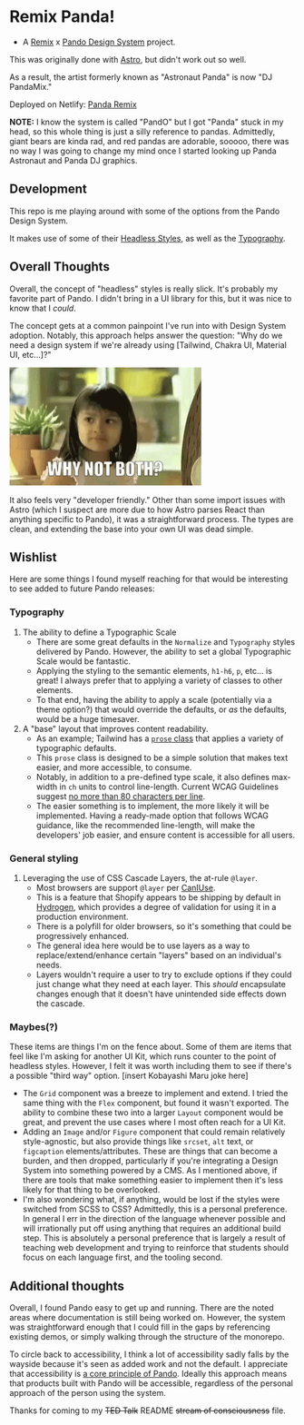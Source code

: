# Remix Panda!

-   A [Remix](https://remix.run/docs) x [Pando Design System](https://design.pluralsight.com/) project.

This was originally done with [Astro](https://astro.build), but didn't work out so well.

As a result, the artist formerly known as "Astronaut Panda" is now "DJ PandaMix."

Deployed on Netlify: [Panda Remix](https://panda-remix.netlify.app/)

**NOTE:** I know the system is called "PandO" but I got "Panda" stuck in my head, so this whole thing is just a silly reference to pandas.
Admittedly, giant bears are kinda rad, and red pandas are adorable, sooooo, there was no way I was going to change my mind once I started looking up Panda Astronaut and Panda DJ graphics.

## Development

This repo is me playing around with some of the options from the Pando Design System.

It makes use of some of their [Headless Styles](https://design.pluralsight.com/docs/learn/get-started/installation/add-to-website#diving-deeper-with-headless-styles), as well as the [Typography](https://design.pluralsight.com/docs/learn/get-started/installation/add-to-website#step-2-add-the-normalize-reset).

## Overall Thoughts

Overall, the concept of "headless" styles is really slick. It's probably my favorite part of Pando. I didn't bring in a UI library for this, but it was nice to know that I _could_.

The concept gets at a common painpoint I've run into with Design System adoption. Notably, this approach helps answer the question: "Why do we need a design system if we're already using [Tailwind, Chakra UI, Material UI, etc...]?"

![Why Not Both?](https://github.com/seanrreid/remix-panda/blob/main/public/why-not-both-why-not.gif)

It also feels very "developer friendly." Other than some import issues with Astro (which I suspect are more due to how Astro parses React than anything specific to Pando), it was a straightforward process. The types are clean, and extending the base into your own UI was dead simple.

## Wishlist

Here are some things I found myself reaching for that would be interesting to see added to future Pando releases:

### Typography

1. The ability to define a Typographic Scale
    - There are some great defaults in the `Normalize` and `Typography` styles delivered by Pando. However, the ability to set a global Typographic Scale would be fantastic.
    - Applying the styling to the semantic elements, `h1-h6`, `p`, etc... is great! I always prefer that to applying a variety of classes to other elements.
    - To that end, having the ability to apply a scale (potentially via a theme option?) that would override the defaults, or _as_ the defaults, would be a huge timesaver.
2. A "base" layout that improves content readability.
    - As an example; Tailwind has a [`prose` class](https://tailwindcss.com/docs/typography-plugin) that applies a variety of typographic defaults.
    - This `prose` class is designed to be a simple solution that makes text easier, and more accessible, to consume.
    - Notably, in addition to a pre-defined type scale, it also defines max-width in `ch` units to control line-length.
      Current WCAG Guidelines suggest [no more than 80 characters per line](<https://www.w3.org/WAI/WCAG22/Understanding/visual-presentation.html#:~:text=Width%20is%20no%20more%20than%2080%20characters%20or%20glyphs%20(40%20if%20CJK).>).
    - The easier something is to implement, the more likely it will be implemented.
      Having a ready-made option that follows WCAG guidance, like the recommended line-length, will make the developers' job easier, and ensure content is accessible for all users.

### General styling

1. Leveraging the use of CSS Cascade Layers, the at-rule `@layer`.
    - Most browsers are support `@layer` per [CanIUse](https://caniuse.com/?search=%40layer).
    - This is a feature that Shopify appears to be shipping by default in [Hydrogen](https://github.com/Shopify/hydrogen), which provides a degree of validation for using it in a production environment.
    - There is a polyfill for older browsers, so it's something that could be progressively enhanced.
    - The general idea here would be to use layers as a way to replace/extend/enhance certain "layers" based on an individual's needs.
    - Layers wouldn't require a user to try to exclude options if they could just change what they need at each layer. This _should_ encapsulate changes enough that it doesn't have unintended side effects down the cascade.

### Maybes(?)

These items are things I'm on the fence about. Some of them are items that feel like I'm asking for another UI Kit, which runs counter to the point of headless styles.
However, I felt it was worth including them to see if there's a possible "third way" option. [insert Kobayashi Maru joke here]

-   The `Grid` component was a breeze to implement and extend. I tried the same thing with the `Flex` component, but found it wasn't exported.
    The ability to combine these two into a larger `Layout` component would be great, and prevent the use cases where I most often reach for a UI Kit.
-   Adding an `Image` and/or `Figure` component that could remain relatively style-agnostic, but also provide things like `srcset`, `alt` text, or `figcaption` elements/attributes.
    These are things that can become a burden, and then dropped, particularly if you're integrating a Design System into something powered by a CMS.
    As I mentioned above, if there are tools that make something easier to implement then it's less likely for that thing to be overlooked.
-   I'm also wondering what, if anything, would be lost if the styles were switched from SCSS to CSS? Admittedly, this is a personal preference.
    In general I err in the direction of the language whenever possible and will irrationally put off using anything that requires an additional build step.
    This is absolutely a personal preference that is largely a result of teaching web development and trying to reinforce that students should focus on each language first, and the tooling second.

## Additional thoughts

Overall, I found Pando easy to get up and running. There are the noted areas where documentation is still being worked on. However, the system was straightforward enough that I could fill in the gaps by referencing
existing demos, or simply walking through the structure of the monorepo.

To circle back to accessibility, I think a lot of accessibility sadly falls by the wayside because it's seen as added work and not the default. I appreciate that accessibility is [a core principle of Pando](https://design.pluralsight.com/docs/learn/about-pando/a11y). Ideally this approach means that products built with Pando will be accessible, regardless of the personal approach of the person using the system.

Thanks for coming to my ~~TED Talk~~ README ~~stream of consciousness~~ file.
